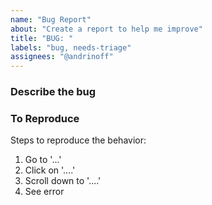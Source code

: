 ```yaml
---
name: "Bug Report"
about: "Create a report to help me improve"
title: "BUG: "
labels: "bug, needs-triage"
assignees: "@andrinoff"
---
```


### Describe the bug

### To Reproduce

Steps to reproduce the behavior:

1. Go to '...'
2. Click on '....'
3. Scroll down to '....'
4. See error
